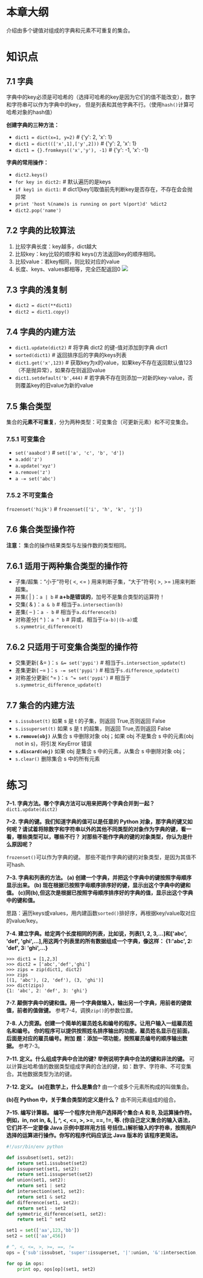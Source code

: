 # 本章大纲
介绍由多个键值对组成的字典和元素不可重复的集合。

# 知识点
## 7.1 字典
字典中的key必须是可哈希的（选择可哈希的key是因为它们的值不能改变），数字和字符串可以作为字典中的key， 但是列表和其他字典不行。（使用`hash()`计算可哈希对象的hash值）

**创建字典的三种方法：**

- `dict1 = dict(x=1, y=2)` # {'y': 2, 'x': 1}
- `dict1 = dict((['x',1],['y',2]))` # {'y': 2, 'x': 1}
- `dict1 = {}.fromkeys(('x','y'), -1)` # {'y': -1, 'x': -1}

**字典的常用操作：**

- `dict2.keys()`
- `for key in dict2:` # 默认遍历的是keys
- `if key1 in dict1:` # dict1[key1]取值前先判断key是否存在，不存在会会抛异常
- `print 'host %(name)s is running on port %(port)d' %dict2`
- `dict2.pop('name')`


## 7.2 字典的比较算法

1. 比较字典长度：key越多，dict越大
2. 比较key：key比较的顺序和 keys()方法返回key的顺序相同。
3. 比较value：若key相同，则比较对应的value
4. 长度、keys、values都相等，完全匹配返回0
![](index_files/7-1._20How_20dictionaries_20are_20compared.png)

## 7.3 字典的浅复制

- <code>dict2 = dict(**dict1)</code>
- `dict2 = dict1.copy()`

## 7.4 字典的内建方法

- `dict1.update(dict2)` # 将字典 dict2 的键-值对添加到字典 dict1
- `sorted(dict1)` # 返回排序后的字典的keys列表
- `dict1.get('x',123)` # 获取key为x的value，如果key不存在返回默认值123（不是抛异常），如果存在则返回value
- `dict1.setdefault('b',444)` # 若字典不存在则添加一对新的key-value，否则覆盖key的旧value为新的value

## 7.5 集合类型
集合的**元素不可重复**，分为两种类型：可变集合（可更新元素）和不可变集合。

### 7.5.1 可变集合
- `set('aaabcd')` # `set(['a', 'c', 'b', 'd'])`
- `a.add('z')`
- `a.update('xyz')`
- `a.remove('z')`
- `a -= set('abc')`

### 7.5.2 不可变集合
`frozenset('hijk')` # `frozenset(['i', 'h', 'k', 'j'])`

## 7.6 集合类型操作符
**注意：** 集合的操作结果类型与左操作数的类型相同。

## 7.6.1 适用于两种集合类型的操作符
- 子集/超集：“小于”符号( <, <= ) 用来判断子集，“大于”符号( >, >= )用来判断超集。
- 并集( | )：`a | b` # **a+b是错误的**，加号不是集合类型的运算符！
- 交集( & )：`a & b` # 相当于`a.intersection(b)`
- 差集( – )：`a - b` # 相当于`a.difference(b)`
- 对称差分( ^ )：`a ^ b` # 异或，相当于`(a-b)|(b-a)`或`s.symmetric_difference(t)`

## 7.6.2 只适用于可变集合类型的操作符

- 交集更新( &= )：`s &= set('pypi')` # 相当于`s.intersection_update(t)`
- 差集更新( –= )：`s -= set('pypi')` # 相当于`s.difference_update(t)`
- 对称差分更新( ^= )：`s ^= set('pypi')` # 相当于`s.symmetric_difference_update(t)`

## 7.7 集合的内建方法

- `s.issubset(t)` 如果 s 是 t 的子集，则返回 True,否则返回 False
- `s.issuperset(t)` 如果 s 是 t 的超集，则返回 True,否则返回 False
- **`s.remove(obj)`** 从集合 s 中删除对象 obj；如果 obj 不是集合 s 中的元素(obj not in s)，将引发 KeyError 错误
- **`s.discard(obj)`** 如果 obj 是集合 s 中的元素，从集合 s 中删除对象 obj；
- `s.clear()` 删除集合 s 中的所有元素

# 练习
**7–1. 字典方法。哪个字典方法可以用来把两个字典合并到一起？**
`dict1.update(dict2)`

**7–2. 字典的键。我们知道字典的值可以是任意的 Python 对象，那字典的键又如何呢？请试着将除数字和字符串以外的其他不同类型的对象作为字典的键，看一看，哪些类型可以，哪些不行？ 对那些不能作字典的键的对象类型，你认为是什么原因呢？**

`frozenset()`可以作为字典的键。
那些不能作字典的键的对象类型，是因为其值不可hash.

**7–3. 字典和列表的方法。
(a) 创建一个字典，并把这个字典中的键按照字母顺序显示出来。
(b) 现在根据已按照字母顺序排序好的键，显示出这个字典中的键和值。
(c)同(b),但这次是根据已按照字母顺序排序好的字典的值，显示出这个字典中的键和值。**

思路：遍历keys或values，用内建函数`sorted()`排好序，再根据key/value取对应的value/key。

**7-4. 建立字典。给定两个长度相同的列表，比如说，列表[1, 2, 3,...]和['abc', 'def', 'ghi',...],用这两个列表里的所有数据组成一个字典，像这样： {1:'abc', 2: 'def', 3: 'ghi',...}**
```
>>> dict1 = [1,2,3]
>>> dict2 = ['abc','def','ghi']
>>> zips = zip(dict1, dict2)
>>> zips
[(1, 'abc'), (2, 'def'), (3, 'ghi')]
>>> dict(zips)
{1: 'abc', 2: 'def', 3: 'ghi'}
```

**7-7. 颠倒字典中的键和值。用一个字典做输入，输出另一个字典，用前者的键做值，前者的值做键。**
参考7-4，调换`zip()`的参数位置。

**7-8. 人力资源。创建一个简单的雇员姓名和编号的程序。让用户输入一组雇员姓名和编号。 你的程序可以提供按照姓名排序输出的功能，雇员姓名显示在前面，后面是对应的雇员编号。附加 题：添加一项功能，按照雇员编号的顺序输出数据。**
参考7-3。

**7–11. 定义。什么组成字典中合法的键? 举例说明字典中合法的键和非法的键。**
可以计算出哈希值的数据类型组成字典的合法的键，如：数字、字符串、不可变集合。其他数据类型为法的键。

**7-12. 定义。**
**(a)在数学上，什么是集合?**
由一个或多个元素所构成的叫做集合。

**(b)在 Python 中，关于集合类型的定义是什么？**
由不同元素组成的组合。

**7–15. 编写计算器。 编写一个程序允许用户选择两个集合:A 和 B, 及运算操作符。例如，in, not in, &, |, ^, <, <=, >, >=, ==, !=, 等. (你自己定义集合的输入语法，它们并不一定要像 Java 示例中那样用方括 号括住。)解析输入的字符串，按照用户选择的运算进行操作。你写的程序代码应该比 Java 版本的 该程序更简洁。**
```python
#!/usr/bin/env python

def issubset(set1, set2):
    return set1.issubset(set2)
def issuperset(set1, set2):
    return set1.issuperset(set2)
def union(set1, set2):
    return set1 | set2
def intersection(set1, set2):
    return set1 & set2
def difference(set1, set2):
    return set1 - set2
def symmetric_difference(set1, set2):
    return set1 ^ set2

set1 = set(['aa',123,'bb'])
set2 = set(['aa',456])

# ^, <, <=, >, >=, ==, !=
ops = {'sub':issubset, 'super':issuperset, '|':union, '&':intersection, '-':difference, '^':symmetric_difference}

for op in ops:
    print op, ops[op](set1, set2)
```
